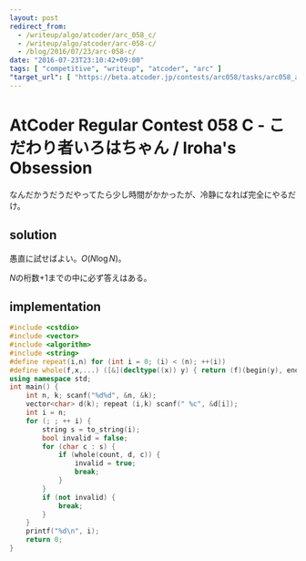 ```yaml
---
layout: post
redirect_from:
  - /writeup/algo/atcoder/arc_058_c/
  - /writeup/algo/atcoder/arc-058-c/
  - /blog/2016/07/23/arc-058-c/
date: "2016-07-23T23:10:42+09:00"
tags: [ "competitive", "writeup", "atcoder", "arc" ]
"target_url": [ "https://beta.atcoder.jp/contests/arc058/tasks/arc058_a" ]
---
```


# AtCoder Regular Contest 058 C - こだわり者いろはちゃん / Iroha's Obsession

なんだかうだうだやってたら少し時間がかかったが、冷静になれば完全にやるだけ。

## solution

愚直に試せばよい。$O(N\log N)$。

$N$の桁数$+1$までの中に必ず答えはある。

## implementation

``` c++
#include <cstdio>
#include <vector>
#include <algorithm>
#include <string>
#define repeat(i,n) for (int i = 0; (i) < (n); ++(i))
#define whole(f,x,...) ([&](decltype((x)) y) { return (f)(begin(y), end(y), ## __VA_ARGS__); })(x)
using namespace std;
int main() {
    int n, k; scanf("%d%d", &n, &k);
    vector<char> d(k); repeat (i,k) scanf(" %c", &d[i]);
    int i = n;
    for (; ; ++ i) {
        string s = to_string(i);
        bool invalid = false;
        for (char c : s) {
            if (whole(count, d, c)) {
                invalid = true;
                break;
            }
        }
        if (not invalid) {
            break;
        }
    }
    printf("%d\n", i);
    return 0;
}
```
